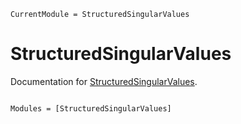 ```@meta
CurrentModule = StructuredSingularValues
```

# StructuredSingularValues

Documentation for [StructuredSingularValues](https://github.com/hurak/StructuredSingularValues.jl).

```@index
```

```@autodocs
Modules = [StructuredSingularValues]
```
